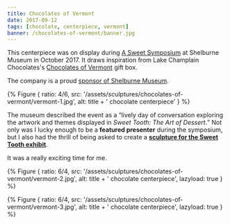 ```yaml
---
title: Chocolates of Vermont
date: 2017-09-12
tags: [chocolate, centerpiece, vermont]
banner: /chocolates-of-vermont/banner.jpg
---
```


This centerpiece was on display during [A Sweet Symposium](https://shelburnemuseum.org/event/sweet-symposium-exploring-sweet-tooth-art-dessert/) at Shelburne Museum in October 2017. It draws inspiration from Lake Champlain Chocolates's [Chocolates of Vermont](https://www.lakechamplainchocolates.com/chocolate/chocolates-of-vermont/vermont-chocolate-gift-box) gift box. 

The company is a proud [sponsor of Shelburne Museum](https://shelburnemuseum.org/press-release/lake-champlain-chocolates-sponsorship-of-shelburne-museums-new-electric-shuttle-makes-for-a-sweet-ride/).

{% Figure {
    ratio: 4/6,
    src: '/assets/sculptures/chocolates-of-vermont/vermont-1.jpg',
    alt: title + ' chocolate centerpiece'
} %}

The museum described the event as a <q cite="https://shelburnemuseum.org/event/sweet-symposium-exploring-sweet-tooth-art-dessert/">lively day of conversation exploring the artwork and themes displayed in _Sweet Tooth: The Art of Dessert_.</q> Not only was I lucky enough to be a **featured presenter** during the symposium, but I also had the thrill of being asked to create a [**sculpture for the Sweet Tooth exhibit**](/sculptures/donut-shop/).

It was a really exciting time for me.

{% Figure {
    ratio: 6/4,
    src: '/assets/sculptures/chocolates-of-vermont/vermont-2.jpg',
    alt: title + ' chocolate centerpiece',
    lazyload: true
} %}

{% Figure {
    ratio: 6/4,
    src: '/assets/sculptures/chocolates-of-vermont/vermont-3.jpg',
    alt: title + ' chocolate centerpiece',
    lazyload: true
} %}